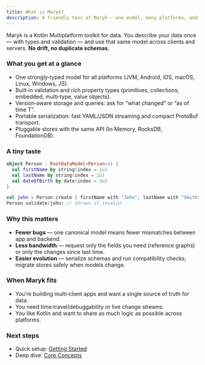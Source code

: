 ```yaml
---
title: What is Maryk?
description: A friendly tour of Maryk — one model, many platforms, and version‑aware storage.
---
```


Maryk is a Kotlin Multiplatform toolkit for data. You describe your data once — with types and validation — and use that same model across clients and servers. **No drift, no duplicate schemas.**

### What you get at a glance

- One strongly‑typed model for all platforms (JVM, Android, iOS, macOS, Linux, Windows, JS).
- Built‑in validation and rich property types (primitives, collections, embedded, multi‑type, value objects).
- Version‑aware storage and queries: ask for “what changed” or “as of time T”.
- Portable serialization: fast YAML/JSON streaming and compact ProtoBuf transport.
- Pluggable stores with the same API (In‑Memory, RocksDB, FoundationDB).

### A tiny taste

```kotlin
object Person : RootDataModel<Person>() {
  val firstName by string(index = 1u)
  val lastName by string(index = 2u)
  val dateOfBirth by date(index = 3u)
}

val john = Person.create { firstName with "John"; lastName with "Smith" }
Person.validate(john) // throws if invalid
```

### Why this matters

- **Fewer bugs** — one canonical model means fewer mismatches between app and backend.
- **Less bandwidth** — request only the fields you need (reference graphs) or only the changes since last time.
- **Easier evolution** — serialize schemas and run compatibility checks; migrate stores safely when models change.

### When Maryk fits

- You’re building multi‑client apps and want a single source of truth for data.
- You need time‑travel/debuggability or live change streams.
- You like Kotlin and want to share as much logic as possible across platforms.

### Next steps

- Quick setup: [Getting Started](/getting-started/)
- Deep dive: [Core Concepts](/core-concepts/)
